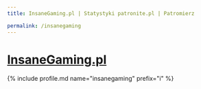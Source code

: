 ```yaml
---
title: InsaneGaming.pl | Statystyki patronite.pl | Patromierz

permalink: /insanegaming
---
```


# [InsaneGaming.pl](https://patronite.pl/insanegaming)

{% include profile.md name="insanegaming" prefix="i" %}
